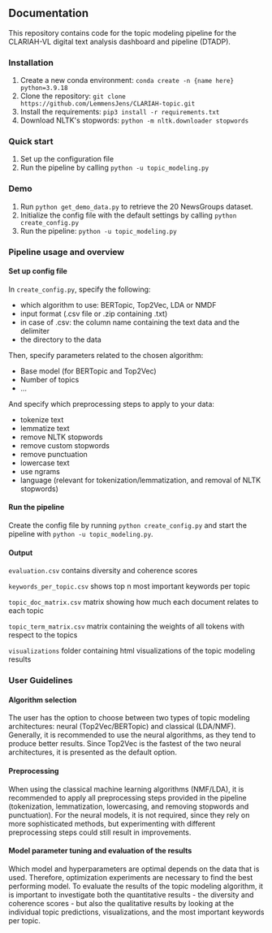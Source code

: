 ## Documentation

This repository contains code for the topic modeling pipeline for the CLARIAH-VL digital text analysis dashboard and pipeline (DTADP). 

### Installation

1. Create a new conda environment: ```conda create -n {name here} python=3.9.18```
2. Clone the repository: ```git clone https://github.com/LemmensJens/CLARIAH-topic.git```
3. Install the requirements: ```pip3 install -r requirements.txt```
4. Download NLTK's stopwords: ```python -m nltk.downloader stopwords```

### Quick start
1. Set up the configuration file
2. Run the pipeline by calling ```python -u topic_modeling.py```

### Demo
1. Run ```python get_demo_data.py``` to retrieve the 20 NewsGroups dataset.
2. Initialize the config file with the default settings by calling ```python create_config.py```
3. Run the pipeline: ```python -u topic_modeling.py```

### Pipeline usage and overview

#### Set up config file
In ```create_config.py```, specify the following:
- which algorithm to use: BERTopic, Top2Vec, LDA or NMDF
- input format (.csv file or .zip containing .txt)
- in case of .csv: the column name containing the text data and the delimiter
- the directory to the data

Then, specify parameters related to the chosen algorithm:
- Base model (for BERTopic and Top2Vec)
- Number of topics
- ...

And specify which preprocessing steps to apply to your data:
- tokenize text
- lemmatize text
- remove NLTK stopwords
- remove custom stopwords
- remove punctuation
- lowercase text
- use ngrams
- language (relevant for tokenization/lemmatization, and removal of NLTK stopwords)

#### Run the pipeline
Create the config file by running ```python create_config.py``` and start the pipeline with ```python -u topic_modeling.py```.

#### Output
```evaluation.csv``` contains diversity and coherence scores

```keywords_per_topic.csv``` shows top n most important keywords per topic

```topic_doc_matrix.csv``` matrix showing how much each document relates to each topic

```topic_term_matrix.csv``` matrix containing the weights of all tokens with respect to the topics

```visualizations``` folder containing html visualizations of the topic modeling results

### User Guidelines
#### Algorithm selection
The user has the option to choose between two types of topic modeling architectures: neural (Top2Vec/BERTopic) and classical (LDA/NMF). Generally, it is recommended to use the neural algorithms, as they tend to produce better results. Since Top2Vec is the fastest of the two neural architectures, it is presented as the default option. 

#### Preprocessing
When using the classical machine learning algorithms (NMF/LDA), it is recommended to apply all preprocessing steps provided in the pipeline (tokenization, lemmatization, lowercasing, and removing stopwords and punctuation). For the neural models, it is not required, since they rely on more sophisticated methods, but experimenting with different preprocessing steps could still result in improvements.

#### Model parameter tuning and evaluation of the results
Which model and hyperparameters are optimal depends on the data that is used. Therefore, optimization experiments are necessary to find the best performing model. To evaluate the results of the topic modeling algorithm, it is important to investigate both the quantitative results - the diversity and coherence scores - but also the qualitative results by looking at the individual topic predictions, visualizations, and the most important keywords per topic. 
